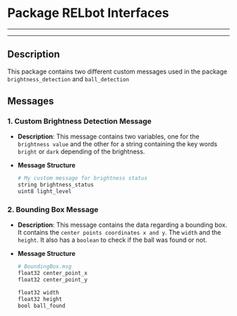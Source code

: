 # Package RELbot Interfaces
---
---
## Description

This package contains two different custom messages used in the package `brightness_detection` and `ball_detection` 

## Messages

### 1. Custom Brightness Detection Message
 - **Description**: This message contains two variables, one for the `brightness value` and the other for a string containing the key words `bright` or `dark` depending of the brightness.

 - **Message Structure**

   ```bash
   # My custom message for brightness status
   string brightness_status
   uint8 light_level
   ```

### 2. Bounding Box Message
 - **Description**: This message contains the data regarding a bounding box. It contains the `center points coordinates x and y`. The `width` and the `height`. It also has a `boolean` to check if the ball was found or not.

 - **Message Structure**

   ```bash
   # BoundingBox.msg
   float32 center_point_x
   float32 center_point_y

   float32 width
   float32 height
   bool ball_found
   ```
